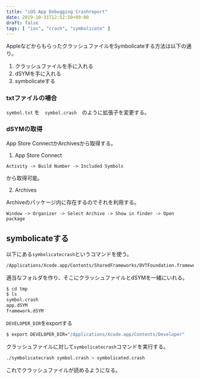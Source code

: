 ```yaml
---
title: "iOS App Debugging Crashreport"
date: 2019-10-31T12:52:50+09:00
draft: false
tags: [ "ios", "crash", "symbolicate" ]
---
```


AppleなどからもらったクラッシュファイルをSymbolicateする方法は以下の通り。

1. クラッシュファイルを手に入れる
2. dSYMを手に入れる
3. symbolicateする

### txtファイルの場合

`symbol.txt` を　`symbol.crash`　のように拡張子を変更する。

### dSYMの取得

App Store ConnectかArchivesから取得する。

1. App Store Connect

```
Activity -> Build Number -> Included Symbols
```
から取得可能。

2. Archives

Archiveのパッケージ内に存在するのでそれを利用する。
```
Window -> Organizer -> Select Archive -> Show in finder -> Open package
```

## symbolicateする

以下にある`symbolicatecrash`というコマンドを使う。

```sh
/Applications/Xcode.app/Contents/SharedFrameworks/DVTFoundation.framework/Versions/A/Resources/symbolicatecrash
```

適当なフォルダを作り、そこにクラッシュファイルとdSYMを一緒にいれる。

```sh
$ cd tmp
$ ls
symbol.crash
app.dSYM
framework.dSYM
```

`DEVELOPER_DIR`をexportする

```sh
$ export DEVELOPER_DIR="/Applications/Xcode.app/Contents/Developer"
```

クラッシュファイルに対して`symbolicatecrash`コマンドを実行する。

```sh
./symbolicatecrash symbol.crash > symbolicated.crash
```

これでクラッシュファイルが読めるようになる。